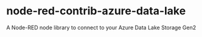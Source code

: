 # node-red-contrib-azure-data-lake
A Node-RED node library to connect to your Azure Data Lake Storage Gen2
